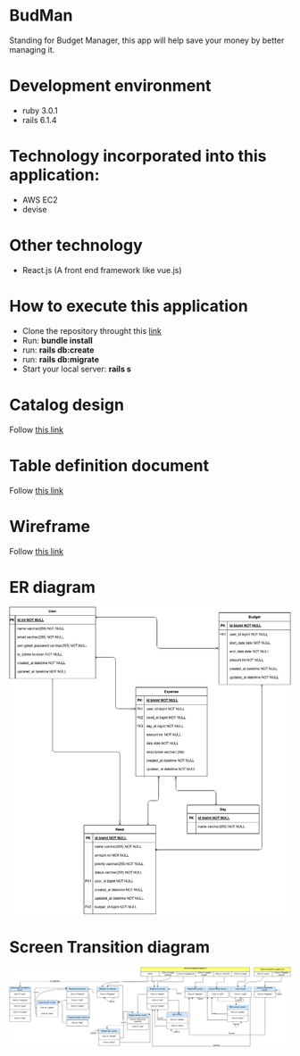 # BudMan

Standing for Budget Manager, this app will help save your money by better managing it.
# Development environment

* ruby 3.0.1
* rails 6.1.4

 # Technology incorporated into this application:

 * AWS EC2
 * devise

# Other technology
* React.js (A front end framework like vue.js)

# How to execute this application

* Clone the repository throught this [link](https://github.com/eaguidigodo/budman.git)
* Run: **bundle install**
* run: **rails db:create**
* run: **rails db:migrate**
* Start your local server: **rails s**

# Catalog design

Follow [this link](https://docs.google.com/spreadsheets/d/10BRN7Nhl36U05Ym3ggUUe_0x8RttGASNtyYde8cBlOo/edit?usp=sharing)

# Table definition document
Follow [this link](https://docs.google.com/spreadsheets/d/10BRN7Nhl36U05Ym3ggUUe_0x8RttGASNtyYde8cBlOo/edit?usp=sharing)

# Wireframe 
Follow [this link](https://drive.google.com/file/d/1pxEHsL8E7sgTmsmLzDBYK0BPV9N0AUkn/view?usp=sharing)

# ER diagram
![](docs/budman_db.drawio.png)

# Screen Transition diagram
![](docs/budman_transition.drawio.png)